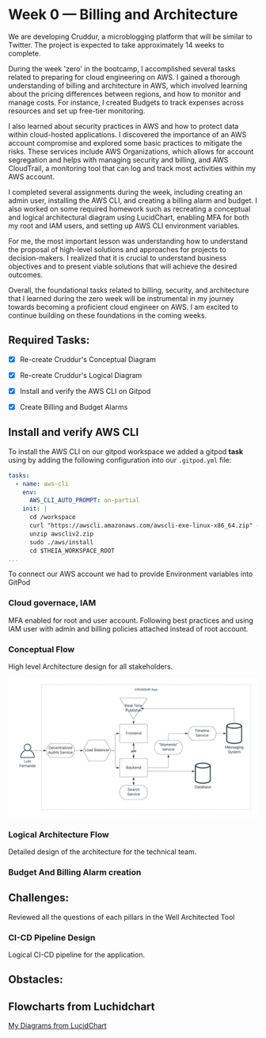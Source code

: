 # Week 0 — Billing and Architecture

We are developing Cruddur, a microblogging platform that will be similar to Twitter. The project is expected to take approximately 14 weeks to complete.

During the week 'zero' in the bootcamp, I accomplished several tasks related to preparing for cloud engineering on AWS. I gained a thorough understanding of billing and architecture in AWS, which involved learning about the pricing differences between regions, and how to monitor and manage costs. For instance, I created Budgets to track expenses across resources and set up free-tier monitoring.

I also learned about security practices in AWS and how to protect data within cloud-hosted applications. I discovered the importance of an AWS account compromise and explored some basic practices to mitigate the risks. These services include AWS Organizations, which allows for account segregation and helps with managing security and billing, and AWS CloudTrail, a monitoring tool that can log and track most activities within my AWS account.

I completed several assignments during the week, including creating an admin user, installing the AWS CLI, and creating a billing alarm and budget. I also worked on some required homework such as recreating a conceptual and logical architectural diagram using LucidChart, enabling MFA for both my root and IAM users, and setting up AWS CLI environment variables.

For me, the most important lesson was understanding how to understand the proposal of high-level solutions and approaches for projects to decision-makers. I realized that it is crucial to understand business objectives and to present viable solutions that will achieve the desired outcomes.

Overall, the foundational tasks related to billing, security, and architecture that I learned during the zero week will be instrumental in my journey towards becoming a proficient cloud engineer on AWS. I am excited to continue building on these foundations in the coming weeks.


## Required Tasks:
- [X] Re-create Cruddur's Conceptual Diagram 
- [X] Re-create Cruddur's Logical Diagram 
- [X] Install and verify the AWS CLI on Gitpod
- [X] Create Billing and Budget Alarms 


## Install and verify AWS CLI 
To install the AWS CLI on our gitpod workspace we added a gitpod **task** using by adding the following configuration into our `.gitpod.yml` file: 

```yml
tasks:
  - name: aws-cli
    env:
      AWS_CLI_AUTO_PROMPT: on-partial
    init: |
      cd /workspace
      curl "https://awscli.amazonaws.com/awscli-exe-linux-x86_64.zip" -o "awscliv2.zip"
      unzip awscliv2.zip
      sudo ./aws/install
      cd $THEIA_WORKSPACE_ROOT
...
```

To connect our AWS account we had to provide Environment variables into GitPod

### Cloud governace, IAM

MFA enabled for root and user account. Following best practices and using IAM user with admin and billing policies attached instead of root account. 



### Conceptual Flow

High level Architecture design for all stakeholders.

![conceptual](../_docs/assets/CRUDDUR-Napkin-flow.png)

### Logical Architecture Flow

Detailed design of the architecture for the technical team.


### Budget And Billing Alarm creation


## Challenges:

Reviewed all the questions of each pillars in the Well Architected Tool



### CI-CD Pipeline Design

Logical CI-CD pipeline for the application.


## Obstacles:


## Flowcharts from Luchidchart
[My Diagrams from LucidChart](https://lucid.app/folder/invitations/accept/inv_f0c1c240-0da6-4a90-98de-e729db89f7d1)
